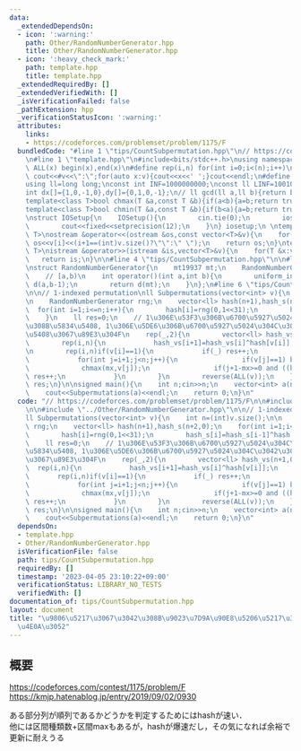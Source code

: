 ```yaml
---
data:
  _extendedDependsOn:
  - icon: ':warning:'
    path: Other/RandomNumberGenerator.hpp
    title: Other/RandomNumberGenerator.hpp
  - icon: ':heavy_check_mark:'
    path: template.hpp
    title: template.hpp
  _extendedRequiredBy: []
  _extendedVerifiedWith: []
  _isVerificationFailed: false
  _pathExtension: hpp
  _verificationStatusIcon: ':warning:'
  attributes:
    links:
    - https://codeforces.com/problemset/problem/1175/F
  bundledCode: "#line 1 \"tips/CountSubpermutation.hpp\"\n// https://codeforces.com/problemset/problem/1175/F\n\
    \n#line 1 \"template.hpp\"\n#include<bits/stdc++.h>\nusing namespace std;\n#define\
    \ ALL(x) begin(x),end(x)\n#define rep(i,n) for(int i=0;i<(n);i++)\n#define debug(v)\
    \ cout<<#v<<\":\";for(auto x:v){cout<<x<<' ';}cout<<endl;\n#define mod 1000000007\n\
    using ll=long long;\nconst int INF=1000000000;\nconst ll LINF=1001002003004005006ll;\n\
    int dx[]={1,0,-1,0},dy[]={0,1,0,-1};\n// ll gcd(ll a,ll b){return b?gcd(b,a%b):a;}\n\
    template<class T>bool chmax(T &a,const T &b){if(a<b){a=b;return true;}return false;}\n\
    template<class T>bool chmin(T &a,const T &b){if(b<a){a=b;return true;}return false;}\n\
    \nstruct IOSetup{\n    IOSetup(){\n        cin.tie(0);\n        ios::sync_with_stdio(0);\n\
    \        cout<<fixed<<setprecision(12);\n    }\n} iosetup;\n \ntemplate<typename\
    \ T>\nostream &operator<<(ostream &os,const vector<T>&v){\n    for(int i=0;i<(int)v.size();i++)\
    \ os<<v[i]<<(i+1==(int)v.size()?\"\":\" \");\n    return os;\n}\ntemplate<typename\
    \ T>\nistream &operator>>(istream &is,vector<T>&v){\n    for(T &x:v)is>>x;\n \
    \   return is;\n}\n\n#line 4 \"tips/CountSubpermutation.hpp\"\n\n#line 1 \"Other/RandomNumberGenerator.hpp\"\
    \nstruct RandomNumberGenerator{\n    mt19937 mt;\n    RandomNumberGenerator():mt(chrono::steady_clock::now().time_since_epoch().count()){}\n\
    \    // [a,b)\n    int operator()(int a,int b){\n        uniform_int_distribution<int>\
    \ d(a,b-1);\n        return d(mt);\n    }\n};\n#line 6 \"tips/CountSubpermutation.hpp\"\
    \n\n// 1-indexed permutation\nll Subpermutations(vector<int> v){\n    int n=(int)v.size();\n\
    \n    RandomNumberGenerator rng;\n    vector<ll> hash(n+1),hash_s(n+2,0);\n  \
    \  for(int i=1;i<=n;i++){\n        hash[i]=rng(0,1<<31);\n        hash_s[i]=hash_s[i-1]^hash[i];\n\
    \    }\n    ll res=0;\n    // 1\u306E\u53F3\u306B\u6700\u5927\u5024\u304C\u3042\
    \u308B\u5834\u5408, 1\u306E\u5DE6\u306B\u6700\u5927\u5024\u304C\u3042\u308B\u5834\
    \u5408\u3067\u89E3\u304F\n    rep(_,2){\n        vector<ll> hash_vs(n+1,0);\n\
    \        rep(i,n){\n            hash_vs[i+1]=hash_vs[i]^hash[v[i]];\n        }\n\
    \n        rep(i,n)if(v[i]==1){\n            if(_) res++;\n            int mx=0;\n\
    \            for(int j=i+1;j<n;j++){\n                if(v[j]==1) break;\n   \
    \             chmax(mx,v[j]);\n                if(j+1-mx>=0 and ((hash_vs[j+1]^hash_vs[j+1-mx])==hash_s[mx]))\
    \ res++;\n            }\n        }\n        reverse(ALL(v));\n    }\n\n    return\
    \ res;\n}\n\nsigned main(){\n    int n;cin>>n;\n    vector<int> a(n);\n    cin>>a;\n\
    \    cout<<Subpermutations(a)<<endl;\n    return 0;\n}\n"
  code: "// https://codeforces.com/problemset/problem/1175/F\n\n#include \"../template.hpp\"\
    \n\n#include \"../Other/RandomNumberGenerator.hpp\"\n\n// 1-indexed permutation\n\
    ll Subpermutations(vector<int> v){\n    int n=(int)v.size();\n\n    RandomNumberGenerator\
    \ rng;\n    vector<ll> hash(n+1),hash_s(n+2,0);\n    for(int i=1;i<=n;i++){\n\
    \        hash[i]=rng(0,1<<31);\n        hash_s[i]=hash_s[i-1]^hash[i];\n    }\n\
    \    ll res=0;\n    // 1\u306E\u53F3\u306B\u6700\u5927\u5024\u304C\u3042\u308B\
    \u5834\u5408, 1\u306E\u5DE6\u306B\u6700\u5927\u5024\u304C\u3042\u308B\u5834\u5408\
    \u3067\u89E3\u304F\n    rep(_,2){\n        vector<ll> hash_vs(n+1,0);\n      \
    \  rep(i,n){\n            hash_vs[i+1]=hash_vs[i]^hash[v[i]];\n        }\n\n \
    \       rep(i,n)if(v[i]==1){\n            if(_) res++;\n            int mx=0;\n\
    \            for(int j=i+1;j<n;j++){\n                if(v[j]==1) break;\n   \
    \             chmax(mx,v[j]);\n                if(j+1-mx>=0 and ((hash_vs[j+1]^hash_vs[j+1-mx])==hash_s[mx]))\
    \ res++;\n            }\n        }\n        reverse(ALL(v));\n    }\n\n    return\
    \ res;\n}\n\nsigned main(){\n    int n;cin>>n;\n    vector<int> a(n);\n    cin>>a;\n\
    \    cout<<Subpermutations(a)<<endl;\n    return 0;\n}\n"
  dependsOn:
  - template.hpp
  - Other/RandomNumberGenerator.hpp
  isVerificationFile: false
  path: tips/CountSubpermutation.hpp
  requiredBy: []
  timestamp: '2023-04-05 23:10:22+09:00'
  verificationStatus: LIBRARY_NO_TESTS
  verifiedWith: []
documentation_of: tips/CountSubpermutation.hpp
layout: document
title: "\u9806\u5217\u3067\u3042\u308B\u9023\u7D9A\u90E8\u5206\u5217\u306E\u6570\u3048\
  \u4E0A\u3052"
---
```


## 概要  
https://codeforces.com/contest/1175/problem/F  
https://kmjp.hatenablog.jp/entry/2019/09/02/0930  

ある部分列が順列であるかどうかを判定するためにはhashが速い．  
他には区間種類数+区間maxもあるが，hashが爆速だし，その気になれば余裕で更新に耐えうる  

